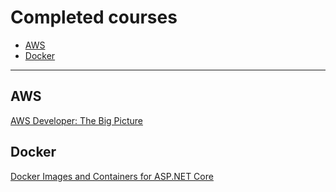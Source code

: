 # Completed courses

* [AWS](#aws "Amazon Web Services")
* [Docker](#docker "Docker ")

---

## AWS
[AWS Developer: The Big Picture](https://app.pluralsight.com/library/courses/aws-developer-big-picture/)

## Docker
[Docker Images and Containers for ASP.NET Core](https://app.pluralsight.com/library/courses/docker-images-containers-aspdotnet-core/)